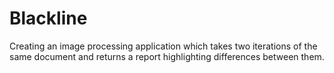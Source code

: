 # Blackline
Creating an image processing application which takes two iterations of the same document and returns a report highlighting differences between them.
